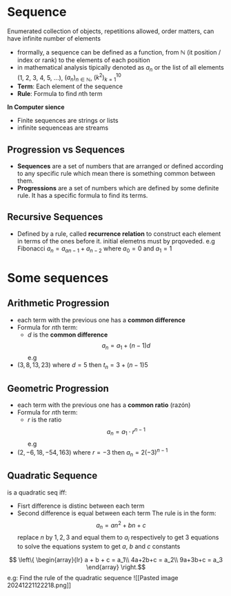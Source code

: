 # Sequence
Enumerated collection of objects, repetitions allowed, order matters, can have infinite number of elements

+ frormally, a sequence can be defined as a function, from $\mathbb{N}$ (it position / index or rank) to the elements of each position
+ in mathematical analysis tipically denoted as $a_n$ or the list of all elements (1, 2, 3, 4, 5, ...), $(a_n)_{n \in \mathbb{N}}$, $(k^2)_{k=1}^{10}$
+ **Term**: Each element of the sequence
+ **Rule**: Formula to find $n$th term

**In Computer sience**
+ Finite sequences are strings or lists
+ infinite sequenceas are streams

## Progression vs Sequences
+ **Sequences** are a set of numbers that are arranged or defined according to any specific rule which mean there is something common between them.  
+ **Progressions** are a set of numbers which are defined by some definite rule. It has a specific formula to find its terms.
## Recursive Sequences
+ Defined by a rule, called **recurrence relation** to construct each element in terms of the ones before it. initial elemetns must by prqoveded. e.g Fibonacci $a_n = a_{an-1} + a_{n-2}$ where $a_0 =0$ and $a_1 = 1$

# Some sequences
## Arithmetic Progression
+ each term with the previous one has a **common difference**
+ Formula for $n$th term:
	+ $d$ is the **common difference**
$$a_n = a_1 + (n-1)d$$
e.g
+ $(3,8,13,23)$ where $d=5$ then $t_n = 3 + (n-1)5$
## Geometric Progression
+ each term with the previous one has a **common ratio** (razón)
+ Formula for $n$th term:
	+ $r$ is the ratio
$$ a_n = a_1 \cdot r^{n-1}$$
e.g
+ $(2,-6,18,-54,163)$ where $r=-3$ then $a_n = 2 (-3)^{n-1}$
## Quadratic Sequence
is a quadratic seq iff:
+ Fisrt difference is distinc between each term
+ Second difference is equal between each term
The rule is in the form:
$$ a_n = an^2+bn+c$$
replace $n$ by $1,2,3$ and equal them to $a_i$ respectively to get 3 equations to solve the equations system to get $a$, $b$ and $c$ constants

$$ \left\{
\begin{array}{lr}
a + b + c = a_1\\
4a+2b+c = a_2\\
9a+3b+c = a_3
\end{array}
\right.$$
e.g:
Find the rule of the quadratic sequence
![[Pasted image 20241221122218.png]]
